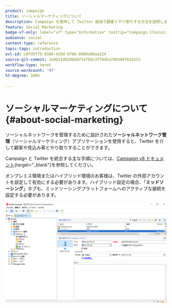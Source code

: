 ```yaml
---
product: campaign
title: ソーシャルマーケティングについて
description: Campaign を使用して Twitter 経由で顧客とやり取りする方法を説明します
feature: Social Marketing
badge-v7-only: label="v7" type="Informative" tooltip="Campaign Classic v7 にのみ適用されます"
audience: social
content-type: reference
topic-tags: introduction
exl-id: c8fd5f75-9386-42dd-bfb6-8086a86aa324
source-git-commit: 3a9b21d626b60754789c3f594ba798309f62a553
workflow-type: tm+mt
source-wordcount: '97'
ht-degree: 100%

---
```


# ソーシャルマーケティングについて{#about-social-marketing}



ソーシャルネットワークを管理するために設計された&#x200B;**ソーシャルネットワーク管理**（ソーシャルマーケティング）アプリケーションを使用すると、Twitter を介して顧客や見込み客とやり取りすることができます。

Campaign と Twitter を統合する主な手順については、[Campaign v8 ドキュメント](https://experienceleague.adobe.com/docs/campaign/campaign-v8/connect/ac-tw.html?lang=ja){target="_blank"}を参照してください。

オンプレミス環境またはハイブリッド環境のお客様は、Twitter の外部アカウントを設定して有効にする必要があります。ハイブリッド設定の場合、「**ミッドソーシング**」タブも、ミッドソーシングプラットフォームへのアクティブな接続を設定する必要があります。

![](assets/tw-external-account.png)
